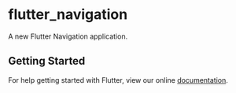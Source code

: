 # flutter_navigation

A new Flutter Navigation application.

## Getting Started

For help getting started with Flutter, view our online
[documentation](https://flutter.io/).
